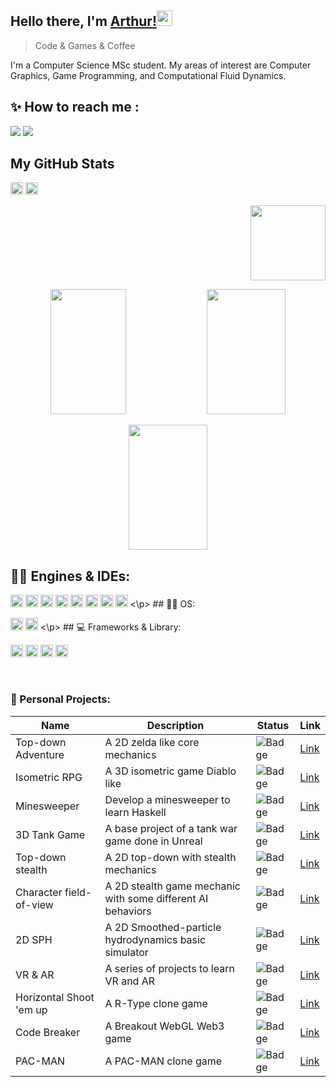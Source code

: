 ## Hello there, I'm [Arthur!](https://www.linkedin.com/in/arthur-gonze-machado-890715177/)<img src="https://media.giphy.com/media/hvRJCLFzcasrR4ia7z/giphy.gif" width="25px">
<blockquote>Code & Games & Coffee</blockquote>

I'm a Computer Science MSc student. My areas of ​​interest are Computer Graphics, Game Programming, and Computational Fluid Dynamics.

## ✨ How to reach me : 
[<img src="https://img.shields.io/badge/Gmail-D14836?style=for-the-badge&logo=gmail&logoColor=white"/>](mailto:arthurgonze@gmail.com)
[<img src="https://img.shields.io/badge/LinkedIn-0077B5?style=for-the-badge&logo=linkedin&logoColor=white"/>](https://www.linkedin.com/in/arthur-gonze-machado-890715177/) 

## My GitHub Stats
<p align="left">
  <img height="20px" src="https://gpvc.arturio.dev/arthurgonze"/>
  <img height="20px" src="https://img.shields.io/github/followers/arthurgonze?label=Followers&logo=GitHub&style=for-the-badge"/>
</p>

<p align="right">
  <img height="120px" src="https://github-profile-trophy.vercel.app/?username=arthurgonze&theme=tokyonight&margin-w=15&margin-h=15&rank=SECRET,SSS,SS,S,AAA,AA,A,B"/>
</p>
<p align="center">
  <img width="49%" height="200px" src="https://github-readme-stats.vercel.app/api?username=arthurgonze&theme=tokyonight&custom_title=@arthurgonze"/> 
  <img width="50%" height="200px" src="https://github-readme-streak-stats.herokuapp.com/?user=arthurgonze&theme=tokyonight"/>
</p>
<p align="center">
  <img width="50%" height="200px" src="https://github-readme-stats.vercel.app/api/top-langs/?username=arthurgonze&layout=compact&theme=tokyo-night"/> 
</p>

## 👩‍💻 Engines & IDEs:
<p align="left"> 
  <img height="20px" src="https://img.shields.io/badge/Unity-100000?style=for-the-badge&logo=unity&logoColor=white"/>
  <img height="20px" src="https://img.shields.io/badge/-Unreal%20Engine-313131?style=for-the-badge&logo=unreal-engine&logoColor=white"/>
  <img height="20px" src="https://img.shields.io/badge/blender-%23F5792A.svg?style=for-the-badge&logo=blender&logoColor=white"/>
  <img height="20px" src="https://img.shields.io/badge/CLion-000000?style=for-the-badge&logo=clion&logoColor=white"/>
  <img height="20px" src="https://img.shields.io/badge/PyCharm-000000.svg?&style=for-the-badge&logo=PyCharm&logoColor=white"/>
  <img height="20px" src="https://img.shields.io/badge/Spyder%20Ide-FF0000?style=for-the-badge&logo=spyder%20ide&logoColor=white"/>
  <img height="20px" src="https://img.shields.io/badge/VSCode-0078D4?style=for-the-badge&logo=visual%20studio%20code&logoColor=white"/>
  <img height="20px" src="https://img.shields.io/badge/Visual_Studio-5C2D91?style=for-the-badge&logo=visual%20studio&logoColor=white"/>
<\p>
## 👩‍💻 OS:
<p align="left"> 
  <img height="20px" src="https://img.shields.io/badge/Windows-017AD7?style=for-the-badge&logo=windows&logoColor=white"/>
  <img height="20px" src="https://img.shields.io/badge/Linux-E34F26?style=for-the-badge&logo=linux&logoColor=black"/>
<\p>
## 💻 Frameworks & Library:
<p align="left"> 
  <img height="20px" src="https://img.shields.io/badge/Git-E34F26?style=for-the-badge&logo=git&logoColor=white"/>
  <img height="20px" src="https://img.shields.io/badge/conda-342B029.svg?&style=for-the-badge&logo=anaconda&logoColor=white"/>
  <img height="20px" src="https://img.shields.io/badge/GitKraken-179287?style=for-the-badge&logo=GitKraken&logoColor=white"/>
  <img height="20px" src="https://img.shields.io/badge/ThreeJs-black?style=for-the-badge&logo=three.js&logoColor=white"/>
</p>

<br />

### :lock_with_ink_pen: Personal Projects:
Name | Description | Status | Link
-----|-------------|--------|------
Top-down Adventure | A 2D zelda like core mechanics | ![Badge](https://img.shields.io/badge/Status-INPROGRESS-yellow.svg) | [Link](https://github.com/arthurgonze/Zelda-Like)
Isometric RPG  | A 3D isometric game Diablo like| ![Badge](https://img.shields.io/badge/Status-COMPLETED-LightSeaGreen.svg) | [Link](https://github.com/arthurgonze/Core-RPG-System)
Minesweeper | Develop a minesweeper to learn Haskell | ![Badge](https://img.shields.io/badge/Status-COMPLETED-LightSeaGreen.svg) | [Link](https://github.com/arthurgonze/CampoMinado_Haskell)
3D Tank Game | A base project of a tank war game done in Unreal  | ![Badge](https://img.shields.io/badge/Status-COMPLETED-LightSeaGreen.svg) | [Link](https://github.com/arthurgonze/Tank_Wars)
Top-down stealth | A 2D top-down with stealth mechanics | ![Badge](https://img.shields.io/badge/Status-COMPLETED-LightSeaGreen.svg) | [Link](https://github.com/arthurgonze/Esu)
Character field-of-view | A 2D stealth game mechanic with some different AI behaviors | ![Badge](https://img.shields.io/badge/Status-COMPLETED-LightSeaGreen.svg) | [Link](https://github.com/arthurgonze/2D-Field-of-View)
2D SPH | A 2D Smoothed-particle hydrodynamics basic simulator | ![Badge](https://img.shields.io/badge/Status-COMPLETED-LightSeaGreen.svg) | [Link](https://github.com/arthurgonze/SPH)
VR & AR | A series of projects to learn VR and AR | ![Badge](https://img.shields.io/badge/Status-COMPLETED-LightSeaGreen.svg) | [Link](https://github.com/arthurgonze/CG)
Horizontal Shoot 'em up | A R-Type clone game | ![Badge](https://img.shields.io/badge/Status-COMPLETED-LightSeaGreen.svg) | [Link](https://github.com/arthurgonze/R-Type)
Code Breaker | A Breakout WebGL Web3 game | ![Badge](https://img.shields.io/badge/Status-COMPLETED-LightSeaGreen.svg) | [Link](https://github.com/arthurgonze/Breakout)
PAC-MAN | A PAC-MAN clone game | ![Badge](https://img.shields.io/badge/Status-COMPLETED-LightSeaGreen.svg) | [Link](https://github.com/arthurgonze/Pac-man)
<br />
 

 

